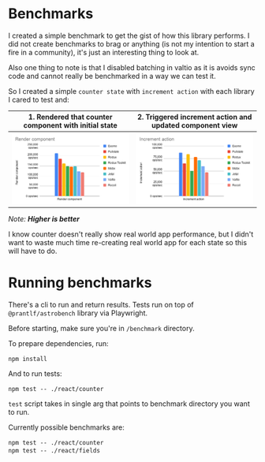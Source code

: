 # Benchmarks
I created a simple benchmark to get the gist of how this library performs. I did not create benchmarks to brag or anything (is not my intention to start a fire in a community), it's just an interesting thing to look at.

Also one thing to note is that I disabled batching in valtio as it is avoids sync code and cannot really be benchmarked in a way we can test it.

So I created a simple `counter state` with `increment action` with each library I cared to test and:

|1. Rendered that counter component with initial state|2. Triggered increment action and updated component view|
|-|-|
|<img src="../assets/render.png" />|<img src="../assets/increment.png" />|

_Note: **Higher is better**_

I know counter doesn't really show real world app performance, but I didn't want to waste much time re-creating real world app for each state so this will have to do.

# Running benchmarks
There's a cli to run and return results. Tests run on top of `@prantlf/astrobench` library via Playwright.

Before starting, make sure you're in `/benchmark` directory.

To prepare dependencies, run:
```
npm install
```

And to run tests:
```
npm test -- ./react/counter
```

`test` script takes in single arg that points to benchmark directory you want to run.

Currently possible benchmarks are:
```
npm test -- ./react/counter
npm test -- ./react/fields
```
